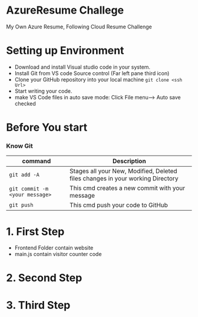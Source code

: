 # AzureResume Challege 
My Own Azure Resume, Following Cloud Resume Challenge

# Setting up Environment

- Download and install Visual studio code in your system.
- Install Git from VS code Source control (Far left pane third icon)
- Clone your GitHub repository into your local machine `git clone <ssh Url>`
- Start writing your code.
- make VS Code files in auto save mode: Click File menu--> Auto save checked




# Before You start
### Know Git 
| command | Description |
| --------| ------------|
| `git add -A` | Stages all your New, Modified, Deleted files changes in your working Directory |
| `git commit -m <your message>` | This cmd creates a new commit with your message |
| `git push` | This cmd push your code to GitHub | 




# 1. First Step
- Frontend Folder contain website
- main.js contain visitor counter code

# 2. Second Step

# 3. Third Step



